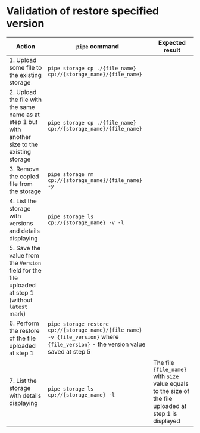 # Validation of restore specified version

| Action | `pipe` command | Expected result |
|---|---|---|
| 1. Upload some file to the existing storage | `pipe storage cp ./{file_name} cp://{storage_name}/{file_name}` |  |
| 2. Upload the file with the same name as at step 1 but with another size to the existing storage | `pipe storage cp ./{file_name} cp://{storage_name}/{file_name}` |  |
| 3. Remove the copied file from the storage | `pipe storage rm cp://{storage_name}/{file_name} -y` |  |
| 4. List the storage with versions and details displaying | `pipe storage ls cp://{storage_name} -v -l` |  |
| 5. Save the value from the `Version` field for the file uploaded at step 1 (without `latest` mark) |  |  |
| 6. Perform the restore of the file uploaded at step 1 | `pipe storage restore cp://{storage_name}/{file_name} -v {file_version}` where `{file_version}` - the version value saved at step 5 |  |
| 7. List the storage with details displaying | `pipe storage ls cp://{storage_name} -l` | The file `{file_name}` with `Size` value equals to the size of the file uploaded at step 1 is displayed |
